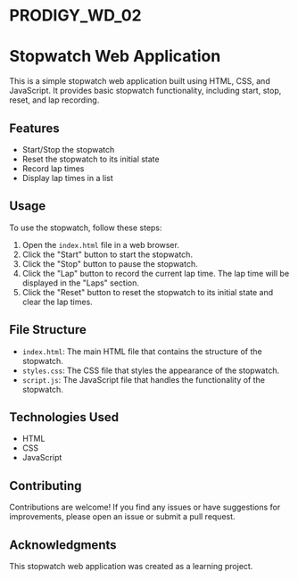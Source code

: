 # PRODIGY_WD_02
# Stopwatch Web Application

This is a simple stopwatch web application built using HTML, CSS, and JavaScript. It provides basic stopwatch functionality, including start, stop, reset, and lap recording.

## Features

- Start/Stop the stopwatch
- Reset the stopwatch to its initial state
- Record lap times
- Display lap times in a list

## Usage

To use the stopwatch, follow these steps:

1. Open the `index.html` file in a web browser.
2. Click the "Start" button to start the stopwatch.
3. Click the "Stop" button to pause the stopwatch.
4. Click the "Lap" button to record the current lap time. The lap time will be displayed in the "Laps" section.
5. Click the "Reset" button to reset the stopwatch to its initial state and clear the lap times.

## File Structure

- `index.html`: The main HTML file that contains the structure of the stopwatch.
- `styles.css`: The CSS file that styles the appearance of the stopwatch.
- `script.js`: The JavaScript file that handles the functionality of the stopwatch.

## Technologies Used

- HTML
- CSS
- JavaScript

## Contributing

Contributions are welcome! If you find any issues or have suggestions for improvements, please open an issue or submit a pull request.


## Acknowledgments

This stopwatch web application was created as a learning project.